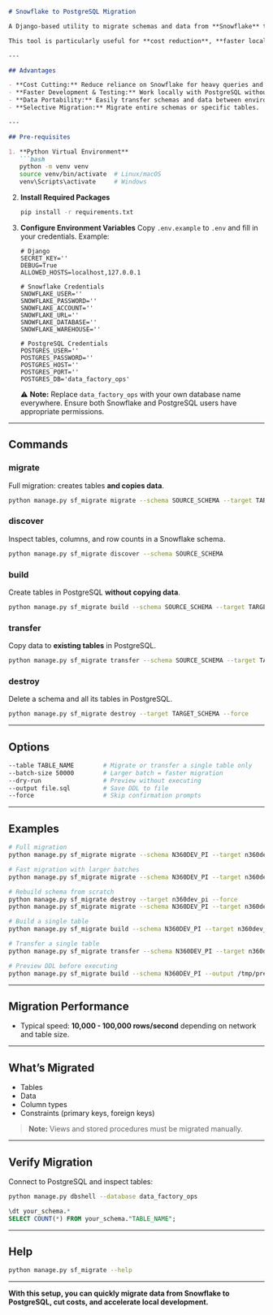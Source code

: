 ````markdown
# Snowflake to PostgreSQL Migration

A Django-based utility to migrate schemas and data from **Snowflake** to **PostgreSQL**.  

This tool is particularly useful for **cost reduction**, **faster local testing**, and **simplifying analytics pipelines** by moving data from Snowflake (cloud-based) to a more affordable PostgreSQL setup.

---

## Advantages

- **Cost Cutting:** Reduce reliance on Snowflake for heavy queries and storage.  
- **Faster Development & Testing:** Work locally with PostgreSQL without hitting Snowflake.  
- **Data Portability:** Easily transfer schemas and data between environments.  
- **Selective Migration:** Migrate entire schemas or specific tables.  

---

## Pre-requisites

1. **Python Virtual Environment**  
   ```bash
   python -m venv venv
   source venv/bin/activate  # Linux/macOS
   venv\Scripts\activate     # Windows
````

2. **Install Required Packages**

   ```bash
   pip install -r requirements.txt
   ```

3. **Configure Environment Variables**
   Copy `.env.example` to `.env` and fill in your credentials. Example:

   ```env
   # Django
   SECRET_KEY=''
   DEBUG=True
   ALLOWED_HOSTS=localhost,127.0.0.1

   # Snowflake Credentials
   SNOWFLAKE_USER=''
   SNOWFLAKE_PASSWORD=''
   SNOWFLAKE_ACCOUNT=''
   SNOWFLAKE_URL=''
   SNOWFLAKE_DATABASE=''
   SNOWFLAKE_WAREHOUSE=''

   # PostgreSQL Credentials
   POSTGRES_USER=''
   POSTGRES_PASSWORD=''
   POSTGRES_HOST=''
   POSTGRES_PORT=''
   POSTGRES_DB='data_factory_ops'
   ```

   ⚠️ **Note:** Replace `data_factory_ops` with your own database name everywhere. Ensure both Snowflake and PostgreSQL users have appropriate permissions.

---

## Commands

### migrate

Full migration: creates tables **and copies data**.

```bash
python manage.py sf_migrate migrate --schema SOURCE_SCHEMA --target TARGET_SCHEMA
```

### discover

Inspect tables, columns, and row counts in a Snowflake schema.

```bash
python manage.py sf_migrate discover --schema SOURCE_SCHEMA
```

### build

Create tables in PostgreSQL **without copying data**.

```bash
python manage.py sf_migrate build --schema SOURCE_SCHEMA --target TARGET_SCHEMA
```

### transfer

Copy data to **existing tables** in PostgreSQL.

```bash
python manage.py sf_migrate transfer --schema SOURCE_SCHEMA --target TARGET_SCHEMA
```

### destroy

Delete a schema and all its tables in PostgreSQL.

```bash
python manage.py sf_migrate destroy --target TARGET_SCHEMA --force
```

---

## Options

```bash
--table TABLE_NAME        # Migrate or transfer a single table only
--batch-size 50000        # Larger batch = faster migration
--dry-run                 # Preview without executing
--output file.sql         # Save DDL to file
--force                   # Skip confirmation prompts
```

---

## Examples

```bash
# Full migration
python manage.py sf_migrate migrate --schema N360DEV_PI --target n360dev_pi

# Fast migration with larger batches
python manage.py sf_migrate migrate --schema N360DEV_PI --target n360dev_pi --batch-size 100000

# Rebuild schema from scratch
python manage.py sf_migrate destroy --target n360dev_pi --force
python manage.py sf_migrate migrate --schema N360DEV_PI --target n360dev_pi

# Build a single table
python manage.py sf_migrate build --schema N360DEV_PI --target n360dev_pi --table CUSTOMERS

# Transfer a single table
python manage.py sf_migrate transfer --schema N360DEV_PI --target n360dev_pi --table CUSTOMERS

# Preview DDL before executing
python manage.py sf_migrate build --schema N360DEV_PI --output /tmp/preview.sql
```

---

## Migration Performance

* Typical speed: **10,000 - 100,000 rows/second** depending on network and table size.

---

## What’s Migrated

* Tables
* Data
* Column types
* Constraints (primary keys, foreign keys)

> **Note:** Views and stored procedures must be migrated manually.

---

## Verify Migration

Connect to PostgreSQL and inspect tables:

```bash
python manage.py dbshell --database data_factory_ops
```

```sql
\dt your_schema.*
SELECT COUNT(*) FROM your_schema."TABLE_NAME";
```

---

## Help

```bash
python manage.py sf_migrate --help
```

---

**With this setup, you can quickly migrate data from Snowflake to PostgreSQL, cut costs, and accelerate local development.**

```

